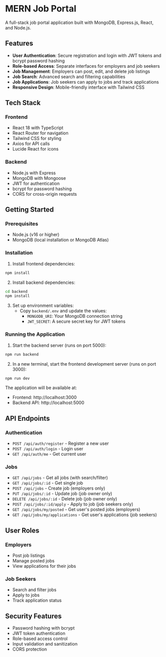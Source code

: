 # MERN Job Portal

A full-stack job portal application built with MongoDB, Express.js, React, and Node.js.

## Features

- **User Authentication**: Secure registration and login with JWT tokens and bcrypt password hashing
- **Role-based Access**: Separate interfaces for employers and job seekers
- **Job Management**: Employers can post, edit, and delete job listings
- **Job Search**: Advanced search and filtering capabilities
- **Job Applications**: Job seekers can apply to jobs and track applications
- **Responsive Design**: Mobile-friendly interface with Tailwind CSS

## Tech Stack

### Frontend
- React 18 with TypeScript
- React Router for navigation
- Tailwind CSS for styling
- Axios for API calls
- Lucide React for icons

### Backend
- Node.js with Express
- MongoDB with Mongoose
- JWT for authentication
- bcrypt for password hashing
- CORS for cross-origin requests

## Getting Started

### Prerequisites
- Node.js (v16 or higher)
- MongoDB (local installation or MongoDB Atlas)

### Installation

1. Install frontend dependencies:
```bash
npm install
```

2. Install backend dependencies:
```bash
cd backend
npm install
```

3. Set up environment variables:
   - Copy `backend/.env` and update the values:
     - `MONGODB_URI`: Your MongoDB connection string
     - `JWT_SECRET`: A secure secret key for JWT tokens

### Running the Application

1. Start the backend server (runs on port 5000):
```bash
npm run backend
```

2. In a new terminal, start the frontend development server (runs on port 3000):
```bash
npm run dev
```

The application will be available at:
- Frontend: http://localhost:3000
- Backend API: http://localhost:5000

## API Endpoints

### Authentication
- `POST /api/auth/register` - Register a new user
- `POST /api/auth/login` - Login user
- `GET /api/auth/me` - Get current user

### Jobs
- `GET /api/jobs` - Get all jobs (with search/filter)
- `GET /api/jobs/:id` - Get single job
- `POST /api/jobs` - Create job (employers only)
- `PUT /api/jobs/:id` - Update job (job owner only)
- `DELETE /api/jobs/:id` - Delete job (job owner only)
- `POST /api/jobs/:id/apply` - Apply to job (job seekers only)
- `GET /api/jobs/my/posted` - Get user's posted jobs (employers)
- `GET /api/jobs/my/applications` - Get user's applications (job seekers)

## User Roles

### Employers
- Post job listings
- Manage posted jobs
- View applications for their jobs

### Job Seekers
- Search and filter jobs
- Apply to jobs
- Track application status

## Security Features

- Password hashing with bcrypt
- JWT token authentication
- Role-based access control
- Input validation and sanitization
- CORS protection